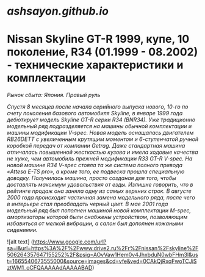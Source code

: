 # _ashsayon.github.io_ #
# Nissan Skyline GT-R 1999, купе, 10 поколение, R34 (01.1999 - 08.2002) - технические характеристики и комплектации #

_Рынок сбыта: Япония. Правый руль_


_Спустя 8 месяцев после начала серийного выпуска нового, 10-го по счету поколения базового автомобиля Skyline, в январе 1999 года дебютирует модель Skyline GT-R серии R34 (BNR34). Уже традиционно модельный ряд подразделяется на машины обычной комплектации и машины модификации V-spec. Новая модель оснащалась двигателем RB26DETT с увеличенным крутящим моментом и 6-ступенчатой ручной коробкой передач от компании Getrag. Даже стандартная машина отличалась повышенной жесткостью кузова и имела ходовые качества не хуже, чем автомобиль прежней модификации R33 GT-R V-spec. На новой машине R34 V-spec стояла та же система полного привода «Attesa E-TS pro», а кроме того, ее подвеска прошла специальную доводку. Получилась машина, просто созданая для того, чтобы доставлять максимум удовольствия от езды. Излишне говорить, что в рейтинге продаж она заняла одну из самых верхних строк. В августе 2000 года происходит частичная замена модельного ряда, после чего в интерьере стал преобладать черный цвет. В мае 2001 года модельный ряд был пополнен машиной новой комплектации M-spec, амортизаторы которой были снабжены устройством, позволяющим избавиться от мелкой вибрации, а салон был дополнен кожаными сидениями._



![alt text]
(https://www.google.com/url?sa=i&url=https%3A%2F%2Fwww.drive2.ru%2Fr%2Fnissan%2Fskyline%2F506264357647155252%2F&psig=AOvVaw1Hem0v4JhxbduN0wbFHm3l&ust=1665540673555000&source=images&cd=vfe&ved=0CAkQjRxqFwoTCJiSztWM1_oCFQAAAAAdAAAAABAD)
